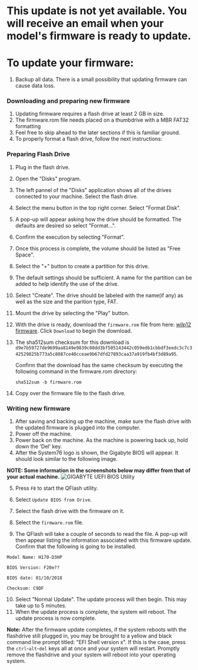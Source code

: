# This update is not yet available. You will receive an email when your model's firmware is ready to update.

# To update your firmware:

1. Backup all data. There is a small possibility that updating firmware can cause data loss.

### Downloading and preparing new firmware
1. Updating firmware requires a flash drive at least 2 GB in size.
2. The firmware.rom file needs placed on a thumbdrive with a MBR FAT32 formatting
3. Feel free to skip ahead to the later sections if this is familiar ground.
4. To properly format a flash drive, follow the next instructions:

### Preparing Flash Drive
1. Plug in the flash drive.
2. Open the "Disks" program.
4. The left pannel of the "Disks" application shows all of the drives connected to your machine. Select the flash drive.
5. Select the menu button in the top right corner. Select "Format Disk".
6. A pop-up will appear asking how the drive should be formatted. The defaults are desired so select "Format...".
7. Confirm the execution by selecting "Format".
8. Once this process is complete, the volume should be listed as "Free Space".
9. Select the "+" button to create a partition for this drive.
10. The default settings should be sufficient. A name for the partition can be added to help identify the use of the drive.
11. Select "Create". The drive should be labeled with the name(if any) as well as the size and the parition type, FAT.
13. Mount the drive by selecting the "Play" button.
14. With the drive is ready, download the `firmware.rom` file from here: [wilp12 firmware](https://github.com/system76/firmware-desktop/blob/master/wilp12/firmware.rom). Click `Download` to begin the download.

15. The sha512sum checksum for this download is 
```d9e7b59727de9699aa8149e9839c08dd3bf505143442c059edb1cbbdf3eedc3c7c342529825b773a5c8087ce40cceae9b67dfd27893caa37a919fb4bf3d89a95```. 

    Confirm that the download has the same checksum by executing the following command in the firmware.rom directory:

     `sha512sum -b firmware.rom`

16. Copy over the firmware file to the flash drive.

### Writing new firmware
1. After saving and backing up the machine, make sure the flash drive with the updated firmware is plugged into the computer.
2. Power off the machine.
3. Power back on the machine. As the machine is powering back up, hold down the 'Del' key.
4. After the System76 logo is shown, the Gigabyte BIOS will appear. It should look similar to the following image.

**NOTE: Some information in the screenshots below may differ from that of your actual machine.**
![GIGABYTE UEFI BIOS Utility](https://raw.githubusercontent.com/system76/firmware-desktop/master/wilp12/images/1.png)

5. Press `F8` to start the QFlash utility.

6. Select `Update BIOS from Drive`.
7. Select the flash drive with the firmware on it.
8. Select the `firmware.rom` file.
9. The QFlash will take a couple of seconds to read the file. A pop-up will then appear listing the information associated with this firmware update. Confirm that the following is going to be installed.

```
Model Name: H170-D3HP

BIOS Version: F20e??

BIOS date: 01/10/2018

Checksum: C9DF
```

10. Select "Normal Update". The update process will then begin. This may take up to 5 minutes.
11. When the update process is complete, the system will reboot. The update process is now complete.

**Note:**
After the firmware update completes, if the system reboots with the flashdrive still plugged in, you may be brought to a yellow and black command line prompt titled: "EFI Shell version x". If this is the case, press the `ctrl`-`alt`-`del` keys all at once and your system will restart. Promptly remove the flashdrive and your system will reboot into your operating system.
